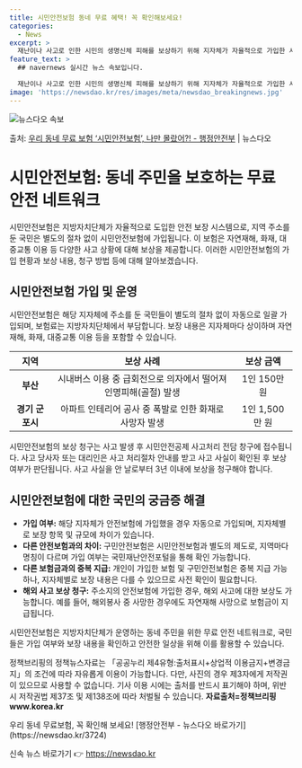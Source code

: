 ```yaml
---
title: 시민안전보험 동네 무료 혜택! 꼭 확인해보세요!
categories:
  - News
excerpt: >
  재난이나 사고로 인한 시민의 생명신체 피해를 보상하기 위해 지자체가 자율적으로 가입한 시민안전보험에 대해 아…
feature_text: >
  ## navernews 실시간 뉴스 속보입니다.

  재난이나 사고로 인한 시민의 생명신체 피해를 보상하기 위해 지자체가 자율적으로 가입한 시민안전보험에 대해 아…
image: 'https://newsdao.kr/res/images/meta/newsdao_breakingnews.jpg'
---
```


![뉴스다오 속보](https://newsdao.kr/res/images/meta/newsdao_breakingnews.jpg)

<p>출처: <a href="https://newsdao.kr/3724" rel="dofollow">우리 동네 무료 보험 ‘시민안전보험’, 나만 몰랐어?! - 행정안전부</a> | 뉴스다오</p>

<h1>시민안전보험: 동네 주민을 보호하는 무료 안전 네트워크</h1>

<p data-ke-size="size16">시민안전보험은 지방자치단체가 자율적으로 도입한 안전 보장 시스템으로, 지역 주소를 둔 국민은 별도의 절차 없이 시민안전보험에 가입됩니다. 이 보험은 자연재해, 화재, 대중교통 이용 등 다양한 사고 상황에 대해 보상을 제공합니다. 이러한 시민안전보험의 가입 현황과 보상 내용, 청구 방법 등에 대해 알아보겠습니다.</p>

<h2 data-ke-size="size26">시민안전보험 가입 및 운영</h2>

<p data-ke-size="size16">시민안전보험은 해당 지자체에 주소를 둔 국민들이 별도의 절차 없이 자동으로 일괄 가입되며, 보험료는 지방자치단체에서 부담합니다. 보장 내용은 지자체마다 상이하며 자연재해, 화재, 대중교통 이용 등을 포함할 수 있습니다.</p>

<div data-ke-style="text-align: center;"><table>
<thead>
<tr>
<th><b>지역</b></th>
<th><b>보상 사례</b></th>
<th><b>보상 금액</b></th>
</tr>
</thead>
<tbody>
<tr>
<td style="text-align: center; height: 17px;"><b>부산</b></td>
<td style="text-align: center; height: 17px;">시내버스 이용 중 급회전으로 의자에서 떨어져 인명피해(골절) 발생</td>
<td style="text-align: center; height: 17px;">1인 150만 원</td>
</tr>
<tr>
<td style="text-align: center; height: 17px;"><b>경기 군포시</b></td>
<td style="text-align: center; height: 17px;">아파트 인테리어 공사 중 폭발로 인한 화재로 사망자 발생</td>
<td style="text-align: center; height: 17px;">1인 1,500만 원</td>
</tr>
</tbody>
</table></div>

<p data-ke-size="size16">시민안전보험의 보상 청구는 사고 발생 후 시민안전공제 사고처리 전담 창구에 접수됩니다. 사고 당사자 또는 대리인은 사고 처리절차 안내를 받고 사고 사실이 확인된 후 보상 여부가 판단됩니다. 사고 사실을 안 날로부터 3년 이내에 보상을 청구해야 합니다.</p>

<h2 data-ke-size="size26">시민안전보험에 대한 국민의 궁금증 해결</h2>

<ul>
<li><b>가입 여부:</b> 해당 지자체가 안전보험에 가입했을 경우 자동으로 가입되며, 지자체별로 보장 항목 및 규모에 차이가 있습니다.</li>
<li><b>다른 안전보험과의 차이:</b> 구민안전보험은 시민안전보험과 별도의 제도로, 지역마다 명칭이 다르며 가입 여부는 국민재난안전포털을 통해 확인 가능합니다.</li>
<li><b>다른 보험금과의 중복 지급:</b> 개인이 가입한 보험 및 구민안전보험은 중복 지급 가능하나, 지자체별로 보장 내용은 다를 수 있으므로 사전 확인이 필요합니다.</li>
<li><b>해외 사고 보상 청구:</b> 주소지의 안전보험에 가입한 경우, 해외 사고에 대한 보상도 가능합니다. 예를 들어, 해외봉사 중 사망한 경우에도 자연재해 사망으로 보험금이 지급됩니다.</li>
</ul>

<p data-ke-size="size16">시민안전보험은 지방자치단체가 운영하는 동네 주민을 위한 무료 안전 네트워크로, 국민들은 가입 여부와 보장 내용을 확인하고 안전한 일상을 위해 이를 활용할 수 있습니다.</p>

<p data-ke-size="size16">정책브리핑의 정책뉴스자료는 「공공누리 제4유형:출처표시+상업적 이용금지+변경금지」의 조건에 따라 자유롭게 이용이 가능합니다. 다만, 사진의 경우 제3자에게 저작권이 있으므로 사용할 수 없습니다. 기사 이용 시에는 출처를 반드시 표기해야 하며, 위반 시 저작권법 제37조 및 제138조에 따라 처벌될 수 있습니다. <b>자료출처=정책브리핑 www.korea.kr</b></p>

<p data-ke-size="size16">우리 동네 무료보험, 꼭 확인해 보세요! [행정안전부 - 뉴스다오 바로가기](https://newsdao.kr/3724)</p>
 

신속 뉴스 바로가기 👉 <a href="https://newsdao.kr" rel="dofollow">https://newsdao.kr</a>


